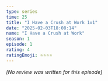 ```yaml
---
type: series
time: 25
title: "I Have a Crush at Work 1x1"
date: "2025-02-03T18:08:14"
name: "I Have a Crush at Work"
season: 1
episode: 1
rating: 4
ratingEmoji: ⭐️⭐️⭐️⭐️
---
```


*[No review was written for this episode]*
